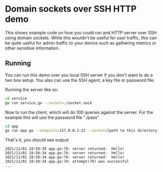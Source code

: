 # Domain sockets over SSH HTTP demo

This shows example code on how you could run and HTTP server over SSH using domain sockets. While this wouldn't be useful for user traffic, this can be quite useful for admin traffic to your device such as gathering metrics or other sensitive information.

## Running

You can run this demo over you local SSH server if you don't want to do a two box setup. You also can use the SSH agent, a key file or password file.

Running the server like so:

```bash
cd service
go run service.go --socket=./socket.sock
```

Now to run the client, which will do 100 queries against the server. For the example this will use the password file "./pass" 

```bash
cd app
go run app.go --endpoint=127.0.0.1:22 --socket=[path to this directory]/examples/http/service/socket.sock --pass=pass
```

That's it, you should see output:
```
2021/11/01 18:58:34 app.go:76: server returned:  Hello!
2021/11/01 18:58:34 app.go:76: server returned:  Hello!
2021/11/01 18:58:34 app.go:76: server returned:  Hello!
2021/11/01 18:58:34 app.go:78: attempt(70) was successful
...
```
